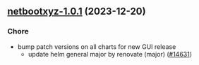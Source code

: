 

## [netbootxyz-1.0.1](https://github.com/truecharts/charts/compare/netbootxyz-0.1.4...netbootxyz-1.0.1) (2023-12-20)

### Chore

- bump patch versions on all charts for new GUI release
  - update helm general major by renovate (major) ([#14631](https://github.com/truecharts/charts/issues/14631))
  
  